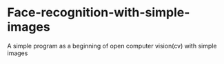 # Face-recognition-with-simple-images
A simple program as a beginning of open computer vision(cv) with simple images
